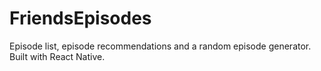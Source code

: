 # FriendsEpisodes
Episode list, episode recommendations and a random episode generator. Built with
React Native.
